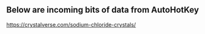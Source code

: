 ## Below are incoming bits of data from AutoHotKey
https://crystalverse.com/sodium-chloride-crystals/
